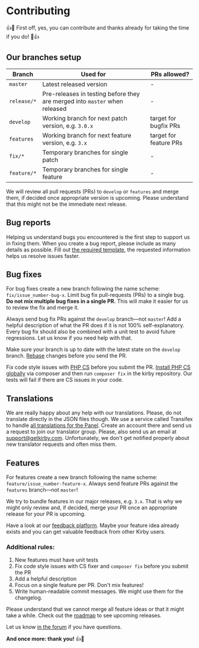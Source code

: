 # Contributing

:+1::tada: First off, yes, you can contribute and thanks already for taking the time if you do! :tada::+1:

## Our branches setup

| Branch | Used for | PRs allowed? |
|--|--|--|
| `master` | Latest released version | - |
| `release/*` | Pre-releases in testing before they are merged into `master` when released | - |
| `develop` | Working branch for next patch version, e.g. `3.0.x` | target for bugfix PRs |
| `features` | Working branch for next feature version, e.g. `3.x` | target for feature PRs |
| `fix/*` | Temporary branches for single patch | - |
| `feature/*` | Temporary branches for single feature | - |

We will review all pull requests (PRs) to `develop` or `features` and merge them, if decided once appropriate version is upcoming. Please understand that this might not be the immediate next release.

## Bug reports

Helping us understand bugs you encountered is the first step to support us in fixing them. When you create a bug report, please include as many details as possible. Fill out [the required template](ISSUE_TEMPLATE/bug_report.md), the requested information helps us resolve issues faster.

## Bug fixes

For bug fixes create a new  branch following the name scheme: `fix/issue_number-bug-x`. Limit bug fix pull-requests (PRs) to a single bug. **Do not mix multiple bug fixes in a single PR.** This will make it easier for us to review the fix and merge it.

Always send bug fix PRs against the `develop` branch––not `master`! Add a helpful description of what the PR does if it is not 100% self-explanatory. Every bug fix should also be combined with a unit test to avoid future regressions. Let us know if you need help with that.

Make sure your branch is up to date with the latest state on the `develop` branch. [Rebase](https://help.github.com/articles/about-pull-request-merges/) changes before you send the PR.

Fix code style issues with [PHP CS](https://github.com/FriendsOfPHP/PHP-CS-Fixer) before you submit the PR. [Install PHP CS globally](https://github.com/FriendsOfPHP/PHP-CS-Fixer#globally-composer) via composer and then run `composer fix` in the kirby repository. Our tests will fail if there are CS issues in your code.

## Translations

We are really happy about any help with our translations. Please, do not translate directly in the JSON files though. We use a service called Transifex to handle [all translations for the Panel](https://www.transifex.com/getkirby/panel/). Create an account there and send us a request to join our translator group. Please, also send us an email at <support@getkirby.com>. Unfortunately, we don't get notified properly about new translator requests and often miss them.

## Features

For features create a new branch following the name scheme: `feature/issue_number-feature-x`. Always send feature PRs against the `features` branch––not `master`!

We try to bundle features in our major releases, e.g. `3.x`. That is why we might only review and, if decided, merge your PR once an appropriate  release for your PR is upcoming.

Have a look at our [feedback platform](https://feedback.getkirby.com). Maybe your feature idea already exists and you can get valuable feedback from other Kirby users.

### Additional rules:

1. New features must have unit tests
2. Fix code style issues with CS fixer and `composer fix` before you submit the PR
3. Add a helpful description
4. Focus on a single feature per PR. Don't mix features!
5. Write human-readable commit messages. We might use them for the changelog.

Please understand that we cannot merge all feature ideas or that it might take a while. Check out the [roadmap](https://roadmap.getkirby.com) to see upcoming releases.

Let us know [in the forum](https://forum.getkirby.com) if you have questions.

**And once more: thank you!** :+1::tada:
